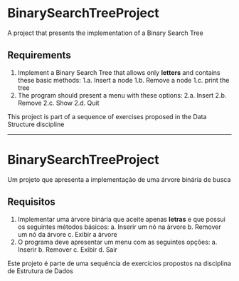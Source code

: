 # BinarySearchTreeProject
A project that presents the implementation of a Binary Search Tree

## Requirements
1. Implement a Binary Search Tree that allows only **letters** and contains these basic methods:
  1.a. Insert a node
  1.b. Remove a node
  1.c. print the tree
2. The program should present a menu with these options:
  2.a. Insert
  2.b. Remove
  2.c. Show
  2.d. Quit

This project is part of a sequence of exercises proposed in the Data Structure discipline
  
-----
# BinarySearchTreeProject
Um projeto que apresenta a implementação de uma árvore binária de busca

## Requisitos
1. Implementar uma árvore binária que aceite apenas **letras** e que possui os seguintes métodos básicos:
  a. Inserir um nó na árvore
  b. Remover um nó da árvore
  c. Exibir a árvore
2. O programa deve apresentar um menu com as seguintes opções:
  a. Inserir
  b. Remover
  c. Exibir
  d. Sair
  
Este projeto é parte de uma sequência de exercícios propostos na disciplina de Estrutura de Dados
